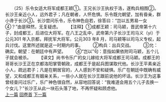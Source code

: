 　　（25）乐令女适大将军成都王颖①。王兄长沙王执权于洛，遂构兵相图②。长沙王亲近小人，远外君子；凡在朝者，人怀危惧。乐令既允朝望，加有昏亲，群小谗于长沙③。长沙尝问乐令，乐令神色自若，徐答曰：“岂以五男易一女④？”由是释然，无复疑虑。
　　【注释】①成都王颖：司马颖，晋武帝第十六子，封成都王，后进位大将军。在八王之乱中，武帝第六子长沙王司马义（yi）于公元301 年入京都，拜抚军大将军。公元303 年8 月，司马颖等以司马义专权，起兵讨伐。这里所述就是这一时期内的事。
　　②构兵：出兵交战。
　　③允：确实。朝望：在朝廷中有声望。
　　④“岂以”句：意指如果依附司马颖，五个儿子就会被杀。
　　【译文】尚书令乐广的女儿嫁给大将军成都王司马颖。成都王的哥哥长沙王正在京都洛阳掌管朝政，成都王于是起兵图谋取代他。长沙王平素亲近小人，疏远君子；凡是在朝居官的，人人感到不安和疑惧。乐广在朝廷中既确有威望，又和成都王有姻亲关系，一些小人就在长沙王跟前说他的坏话。长沙王为这事曾经查问过乐广，乐广神色很自然，从容地回答说：“我难道会用五个儿子去换一个女儿？”长沙王从此一块石头落了地，不再怀疑和顾虑他。
<br>[上一篇](02_024) [回卷首](02_000) [下一篇](02_026)
